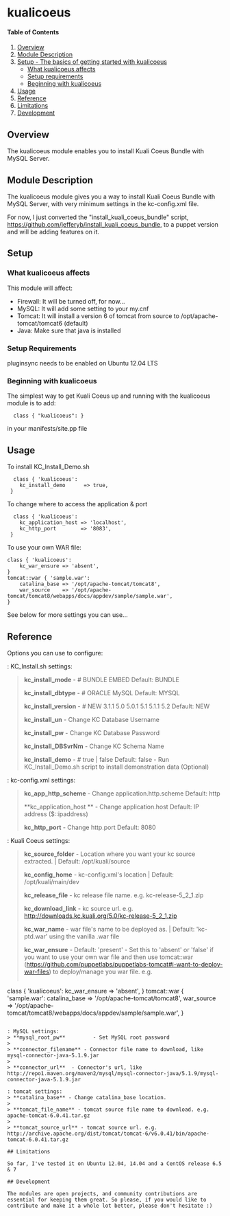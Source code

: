 # kualicoeus

#### Table of Contents

1. [Overview](#overview)
2. [Module Description](#module-description)
3. [Setup - The basics of getting started with kualicoeus](#setup)
    * [What kualicoeus affects](#what-kualicoeus-affects)
    * [Setup requirements](#setup-requirements)
    * [Beginning with kualicoeus](#beginning-with-kualicoeus)
4. [Usage](#usage)
5. [Reference](#reference)
5. [Limitations](#limitations)
6. [Development](#development)

## Overview

The kualicoeus module enables you to install Kuali Coeus Bundle with MySQL Server.

## Module Description

The kualicoeus module gives you a way to install Kuali Coeus Bundle with MySQL Server, with very minimum settings in the kc-config.xml file.

For now, I just converted the "install_kuali_coeus_bundle" script, https://github.com/jefferyb/install_kuali_coeus_bundle, to a puppet version and will be adding features on it.

## Setup

### What kualicoeus affects

This module will affect:

* Firewall: It will be turned off, for now...
* MySQL: It will add some setting to your my.cnf
* Tomcat: It will install a version 6 of tomcat from source to /opt/apache-tomcat/tomcat6 (default)
* Java: Make sure that java is installed 

### Setup Requirements

pluginsync needs to be enabled on Ubuntu 12.04 LTS

### Beginning with kualicoeus

The simplest way to get Kuali Coeus up and running with the kualicoeus module is to add:

```
  class { "kualicoeus": }
```
in your manifests/site.pp file
 

## Usage
 To install KC_Install_Demo.sh
```
  class { 'kualicoeus': 
    kc_install_demo      => true,
 }
```
 To change where to access the application & port
```
  class { 'kualicoeus': 
    kc_application_host => 'localhost',
    kc_http_port        => '8083',
 }
```
To use your own WAR file:
```
class { 'kualicoeus': 
	kc_war_ensure => 'absent', 
} 
tomcat::war { 'sample.war':
	catalina_base => '/opt/apache-tomcat/tomcat8',
	war_source    => '/opt/apache-tomcat/tomcat8/webapps/docs/appdev/sample/sample.war',
}
```

See below for more settings you can use...

## Reference

Options you can use to configure:

: KC_Install.sh settings:
> **kc_install_mode**     	 - # BUNDLE EMBED 	  	Default: BUNDLE
> 
> **kc_install_dbtype**   	 - # ORACLE MySQL			    Default: MYSQL
> 
> **kc_install_version**	   - # NEW 3.1.1 5.0 5.0.1 5.1 5.1.1 5.2 	Default: NEW
> 
> **kc_install_un**       	   - Change KC Database Username
> 
> **kc_install_pw**       	   - Change KC Database Password
> 
> **kc_install_DBSvrNm**  - Change KC Schema Name
> 
> **kc_install_demo**         - # true | false Default: false - Run KC_Install_Demo.sh script to install demonstration data (Optional)

: kc-config.xml settings:
> **kc_app_http_scheme**		- Change application.http.scheme 		Default: http
> 
> **kc_application_host	**	- Change application.host 				Default: IP address ($::ipaddress) 
> 
> **kc_http_port**			- Change http.port 						Default: 8080

: Kuali Coeus settings:
> **kc_source_folder** - Location where you want your kc source extracted. | Default: /opt/kuali/source
> 
> **kc_config_home** - kc-config.xml's location | Default: /opt/kuali/main/dev
> 
> **kc_release_file** - kc release file name. e.g. kc-release-5_2_1.zip
> 
> **kc_download_link** - kc source url. e.g. http://downloads.kc.kuali.org/5.0/kc-release-5_2_1.zip
> 
> **kc_war_name** - war file's name to be deployed as. | Default: 'kc-ptd.war' using the vanilla .war file
> 
> **kc_war_ensure**	 - Default: 'present' - Set this to 'absent' or 'false' if you want to use your own war file and then use tomcat::war (https://github.com/puppetlabs/puppetlabs-tomcat#i-want-to-deploy-war-files) to deploy/manage you war file. e.g.   
> ```
class { 'kualicoeus': 
	  kc_war_ensure => 'absent', 
} 
tomcat::war { 'sample.war':
      catalina_base => '/opt/apache-tomcat/tomcat8',
      war_source    => '/opt/apache-tomcat/tomcat8/webapps/docs/appdev/sample/sample.war',
}
```

: MySQL settings:
> **mysql_root_pw**			- Set MySQL root password
> 
> **connector_filename** - Connector file name to download, like mysql-connector-java-5.1.9.jar
> 
> **connector_url**  - Connector's url, like http://repo1.maven.org/maven2/mysql/mysql-connector-java/5.1.9/mysql-connector-java-5.1.9.jar

: tomcat settings:
> **catalina_base** - Change catalina_base location.
> 
> **tomcat_file_name** - tomcat source file name to download. e.g. apache-tomcat-6.0.41.tar.gz
> 
> **tomcat_source_url** - tomcat source url. e.g. http://archive.apache.org/dist/tomcat/tomcat-6/v6.0.41/bin/apache-tomcat-6.0.41.tar.gz

## Limitations

So far, I've tested it on Ubuntu 12.04, 14.04 and a CentOS release 6.5 & 7

## Development

The modules are open projects, and community contributions are essential for keeping them great. So please, if you would like to contribute and make it a whole lot better, please don't hesitate :)
